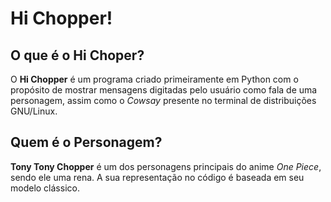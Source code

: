 # Hi Chopper!
## O que é o Hi Choper?
O __Hi Chopper__ é um programa criado primeiramente em Python com o propósito de mostrar mensagens digitadas pelo usuário como fala de uma personagem, assim como o _Cowsay_ presente no terminal de distribuições GNU/Linux.

## Quem é o Personagem?
__Tony Tony Chopper__ é um dos personagens principais do anime _One Piece_, sendo ele uma rena. A sua representação no código é baseada em seu modelo clássico.